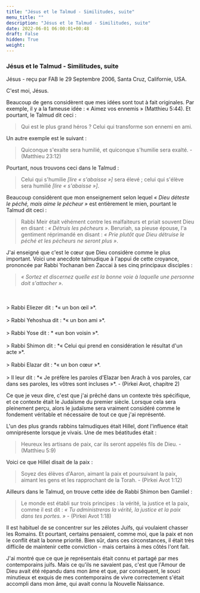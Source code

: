 ```yaml
---
title: "Jésus et le Talmud - Similitudes, suite"
menu_title: ""
description: "Jésus et le Talmud - Similitudes, suite"
date: 2022-06-01 06:00:01+00:48
draft: False
hidden: True
weight:
---
```

### Jésus et le Talmud - Similitudes, suite

Jésus - reçu par FAB le 29 Septembre 2006, Santa Cruz, Californie, USA.

C'est moi, Jésus.

Beaucoup de gens considèrent que mes idées sont tout à fait originales. Par exemple, il y a la fameuse idée : « Aimez vos ennemis » (Matthieu 5:44). Et pourtant, le Talmud dit ceci :

> Qui est le plus grand héros ? Celui qui transforme son ennemi en ami. 

Un autre exemple est le suivant :

> Quiconque s'exalte sera humilié, et quiconque s'humilie sera exalté. - (Matthieu 23:12) 

Pourtant, nous trouvons ceci dans le Talmud :

> Celui qui s'humilie *[lire « s'abaisse »]* sera élevé ; celui qui s'élève sera humilié *[lire « s'abaisse »]*. 

Beaucoup considèrent que mon enseignement selon lequel *« Dieu déteste le péché, mais aime le pécheur »* est entièrement le mien, pourtant le Talmud dit ceci :

> Rabbi Meir était véhément contre les malfaiteurs et priait souvent Dieu en disant : *« Détruis les pécheurs »*. Beruriah, sa pieuse épouse, l'a gentiment réprimandé en disant : *« Prie plutôt que Dieu détruise le péché et les pécheurs ne seront plus »*. 

J'ai enseigné que c'est le cœur que Dieu considère comme le plus important. Voici une anecdote talmudique à l'appui de cette croyance, prononcée par Rabbi Yochanan ben Zaccai à ses cinq principaux disciples :

> *« Sortez et discernez quelle est la bonne voie à laquelle une personne doit s'attacher »*.
<br>
<br>
> Rabbi Eliezer dit : *« un bon œil »*.
<br>
<br>
> Rabbi Yehoshua dit : *« un bon ami »*.
<br>
<br>
> Rabbi Yose dit : * «un bon voisin »*.
<br>
<br>
> Rabbi Shimon dit : *« Celui qui prend en considération le résultat d'un acte »*.
<br>
<br>
> Rabbi Elazar dit : *« un bon cœur »*.
<br>
<br>
> Il leur dit : *« Je préfère les paroles d'Elazar ben Arach à vos paroles, car dans ses paroles, les vôtres sont incluses »*. - (Pirkei Avot, chapitre 2) 

Ce que je veux dire, c'est que j'ai prêché dans un contexte très spécifique, et ce contexte était le Judaïsme du premier siècle. Lorsque cela sera pleinement perçu, alors le judaïsme sera vraiment considéré comme le fondement véritable et nécessaire de tout ce que j'ai représenté.

L'un des plus grands rabbins talmudiques était Hillel, dont l'influence était omniprésente lorsque je vivais. Une de mes béatitudes était :

> Heureux les artisans de paix, car ils seront appelés fils de Dieu. - (Matthieu 5:9) 

Voici ce que Hillel disait de la paix :

> Soyez des élèves d'Aaron, aimant la paix et poursuivant la paix, aimant les gens et les rapprochant de la Torah. - (Pirkei Avot 1:12) 

Ailleurs dans le Talmud, on trouve cette idée de Rabbi Shimon ben Gamliel :

> Le monde est établi sur trois principes : la vérité, la justice et la paix, comme il est dit : *« Tu administreras la vérité, la justice et la paix dans tes portes. »* - (Pirkei Avot 1:18) 

Il est habituel de se concentrer sur les zélotes Juifs, qui voulaient chasser les Romains. Et pourtant, certains pensaient, comme moi, que la paix et non le conflit était la bonne priorité. Bien sûr, dans ces circonstances, il était très difficile de maintenir cette conviction - mais certains à mes côtés l'ont fait.

J'ai montré que ce que je représentais était connu et partagé par mes contemporains juifs. Mais ce qu'ils ne savaient pas, c'est que l'Amour de Dieu avait été répandu dans mon âme et que, par conséquent, le souci minutieux et exquis de mes contemporains de vivre correctement s'était accompli dans mon âme, qui avait connu la Nouvelle Naissance.